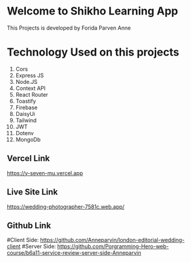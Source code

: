 # Welcome to Shikho Learning App
This Projects is developed by Forida Parven Anne

# Technology Used on this projects
1. Cors
2. Express JS
3. Node.JS
4. Context API
5. React Router
7. Toastify
8. Firebase
9. DaisyUi
10. Tailwind
11. JWT  
12. Dotenv 
13. MongoDb

## Vercel Link
 https://y-seven-mu.vercel.app

## Live Site Link
  https://wedding-photographer-7581c.web.app/        


## Github Link
#Client Side: https://github.com/Anneparvin/london-editorial-wedding-client
#Server Side: https://github.com/Porgramming-Hero-web-course/b6a11-service-review-server-side-Anneparvin